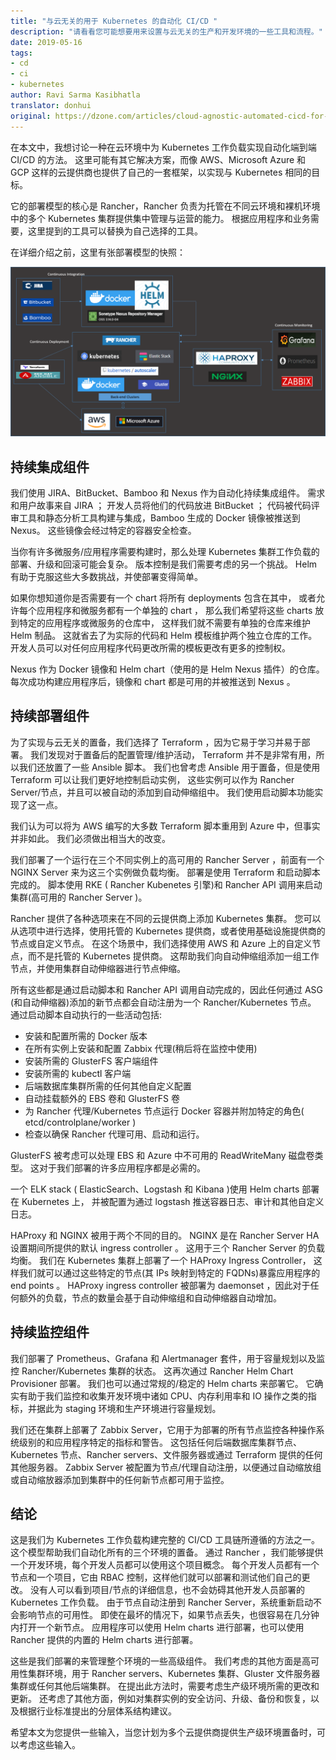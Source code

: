 ```yaml
---
title: "与云无关的用于 Kubernetes 的自动化 CI/CD "
description: "请看看您可能想要用来设置与云无关的生产和开发环境的一些工具和流程。"
date: 2019-05-16
tags:
- cd
- ci
- kubernetes
author: Ravi Sarma Kasibhatla
translator: donhui
original: https://dzone.com/articles/cloud-agnostic-automated-cicd-for-k8s
---
```


在本文中，我想讨论一种在云环境中为 Kubernetes 工作负载实现自动化端到端 CI/CD 的方法。
这里可能有其它解决方案，而像 AWS、Microsoft Azure 和 GCP 这样的云提供商也提供了自己的一套框架，以实现与 Kubernetes 相同的目标。

它的部署模型的核心是 Rancher，Rancher 负责为托管在不同云环境和裸机环境中的多个 Kubernetes 集群提供集中管理与运营的能力。
根据应用程序和业务需要，这里提到的工具可以替换为自己选择的工具。

在详细介绍之前，这里有张部署模型的快照：

![](../../../images/articles/2019/04/2019-05-16-cloud-agnostic-automated-cicd-for-k8s/cloud-agnostic-deployment.png)

## 持续集成组件

我们使用 JIRA、BitBucket、Bamboo 和 Nexus 作为自动化持续集成组件。
需求和用户故事来自 JIRA ；
开发人员将他们的代码放进 BitBucket ；
代码被代码评审工具和静态分析工具构建与集成，Bamboo 生成的 Docker 镜像被推送到 Nexus。
这些镜像会经过特定的容器安全检查。

当你有许多微服务/应用程序需要构建时，那么处理 Kubernetes 集群工作负载的部署、升级和回滚可能会复杂。
版本控制是我们需要考虑的另一个挑战。
Helm 有助于克服这些大多数挑战，并使部署变得简单。

如果你想知道你是否需要有一个 chart 将所有 deployments 包含在其中，
或者允许每个应用程序和微服务都有一个单独的 chart ，
那么我们希望将这些 charts 放到特定的应用程序或微服务的仓库中，
这样我们就不需要有单独的仓库来维护 Helm 制品。
这就省去了为实际的代码和 Helm 模板维护两个独立仓库的工作。
开发人员可以对任何应用程序代码更改所需的模板更改有更多的控制权。

Nexus 作为 Docker 镜像和 Helm chart（使用的是 Helm Nexus 插件）的仓库。
每次成功构建应用程序后，镜像和 chart 都是可用的并被推送到 Nexus 。

## 持续部署组件
为了实现与云无关的置备，我们选择了 Terraform ，因为它易于学习并易于部署。
我们发现对于置备后的配置管理/维护活动， Terraform 并不是非常有用，所以我们还放置了一些 Ansible 脚本。
我们也曾考虑 Ansible 用于置备，但是使用 Terraform 可以让我们更好地控制启动实例，
这些实例可以作为 Rancher Server/节点，并且可以被自动的添加到自动伸缩组中。 
我们使用启动脚本功能实现了这一点。

我们认为可以将为 AWS 编写的大多数 Terraform 脚本重用到 Azure 中，但事实并非如此。
我们必须做出相当大的改变。

我们部署了一个运行在三个不同实例上的高可用的 Rancher Server ，前面有一个 NGINX Server 来为这三个实例做负载均衡。
部署是使用 Terraform 和启动脚本完成的。
脚本使用 RKE ( Rancher Kubenetes 引擎)和 Rancher API 调用来启动集群(高可用的 Rancher Server )。

Rancher 提供了各种选项来在不同的云提供商上添加 Kubernetes 集群。
您可以从选项中进行选择，使用托管的 Kubernetes 提供商，或者使用基础设施提供商的节点或自定义节点。
在这个场景中，我们选择使用 AWS 和 Azure 上的自定义节点，而不是托管的 Kubernetes 提供商。
这帮助我们向自动伸缩组添加一组工作节点，并使用集群自动伸缩器进行节点伸缩。

所有这些都是通过启动脚本和 Rancher API 调用自动完成的，因此任何通过 ASG (和自动伸缩器)添加的新节点都会自动注册为一个 Rancher/Kubernetes 节点。
通过启动脚本自动执行的一些活动包括:
- 安装和配置所需的 Docker 版本
- 在所有实例上安装和配置 Zabbix 代理(稍后将在监控中使用)
- 安装所需的 GlusterFS 客户端组件
- 安装所需的 kubectl 客户端
- 后端数据库集群所需的任何其他自定义配置
- 自动挂载额外的 EBS 卷和 GlusterFS 卷
- 为 Rancher 代理/Kubernetes 节点运行 Docker 容器并附加特定的角色( etcd/controlplane/worker )
- 检查以确保 Rancher 代理可用、启动和运行。

GlusterFS 被考虑可以处理 EBS 和 Azure 中不可用的 ReadWriteMany 磁盘卷类型。
这对于我们部署的许多应用程序都是必需的。

一个 ELK stack ( ElasticSearch、Logstash 和 Kibana )使用 Helm charts 部署在 Kubernetes 上，
并被配置为通过 logstash 推送容器日志、审计和其他自定义日志。

HAProxy 和 NGINX 被用于两个不同的目的。
NGINX 是在 Rancher Server HA 设置期间所提供的默认 ingress controller 。
这用于三个 Rancher Server 的负载均衡。
我们在 Kubernetes 集群上部署了一个 HAProxy Ingress Controller，
这样我们就可以通过这些特定的节点(其 IPs 映射到特定的 FQDNs)暴露应用程序的 end points 。
HAProxy ingress controller 被部署为 daemonset ，因此对于任何额外的负载，节点的数量会基于自动伸缩组和自动伸缩器自动增加。

## 持续监控组件
我们部署了 Prometheus、Grafana 和 Alertmanager 套件，用于容量规划以及监控 Rancher/Kubernetes 集群的状态。
这再次通过 Rancher Helm Chart Provisioner 部署。
我们也可以通过常规的/稳定的 Helm charts 来部署它。
它确实有助于我们监控和收集开发环境中诸如 CPU、内存利用率和 IO 操作之类的指标，并据此为 staging 环境和生产环境进行容量规划。

我们还在集群上部署了 Zabbix Server，它用于为部署的所有节点监控各种操作系统级别的和应用程序特定的指标和警告。
这包括任何后端数据库集群节点、Kubernetes 节点、Rancher servers、文件服务器或通过 Terraform 提供的任何其他服务器。
Zabbix Server 被配置为节点/代理自动注册，以便通过自动缩放组或自动缩放器添加到集群中的任何新节点都可用于监控。


## 结论
这是我们为 Kubernetes 工作负载构建完整的 CI/CD 工具链所遵循的方法之一。
这个模型帮助我们自动化所有的三个环境的置备。
通过 Rancher ，我们能够提供一个开发环境，每个开发人员都可以使用这个项目概念。
每个开发人员都有一个节点和一个项目，它由 RBAC 控制，这样他们就可以部署和测试他们自己的更改。
没有人可以看到项目/节点的详细信息，也不会妨碍其他开发人员部署的 Kubernetes 工作负载。
由于节点自动注册到 Rancher Server，系统重新启动不会影响节点的可用性。
即使在最坏的情况下，如果节点丢失，也很容易在几分钟内打开一个新节点。
应用程序可以使用 Helm charts 进行部署，也可以使用 Rancher 提供的内置的 Helm charts 进行部署。

这些是我们部署的来管理整个环境的一些高级组件。
我们考虑的其他方面是高可用性集群环境，用于 Rancher servers、Kubernetes 集群、Gluster 文件服务器集群或任何其他后端集群。
在提出此方法时，需要考虑生产级环境所需的更改和更新。
还考虑了其他方面，例如对集群实例的安全访问、升级、备份和恢复，以及根据行业标准提出的分层体系结构建议。

希望本文为您提供一些输入，当您计划为多个云提供商提供生产级环境置备时，可以考虑这些输入。
